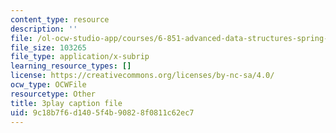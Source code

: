 ```yaml
---
content_type: resource
description: ''
file: /ol-ocw-studio-app/courses/6-851-advanced-data-structures-spring-2012/9c18b7f6d1405f4b90828f0811c62ec7_ABX-Hvn8ymE.vtt
file_size: 103265
file_type: application/x-subrip
learning_resource_types: []
license: https://creativecommons.org/licenses/by-nc-sa/4.0/
ocw_type: OCWFile
resourcetype: Other
title: 3play caption file
uid: 9c18b7f6-d140-5f4b-9082-8f0811c62ec7
---
```

